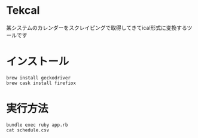 # Tekcal
某システムのカレンダーをスクレイピングで取得してきてical形式に変換するツールです

# インストール
```
brew install geckodriver
brew cask install firefiox
```

# 実行方法
```
bundle exec ruby app.rb
cat schedule.csv
```
